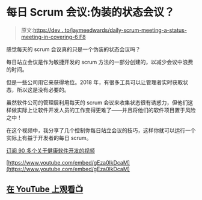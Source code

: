 # 每日 Scrum 会议:伪装的状态会议？

> 原文:[https://dev . to/jaymeedwards/daily-scrum-meeting-a-status-meeting-in-covering-6 F8](https://dev.to/jaymeedwards/daily-scrum-meeting-a-status-meeting-in-disguise-6f8)

感觉每天的 scrum 会议真的只是一个伪装的状态会议吗？

每日站立会议是作为敏捷开发的 scrum 方法的一部分创建的，以减少会议中浪费的时间。

但是一些公司用它来获得地位。2018 年，有很多工具可以让管理者实时获取状态，所以这是没有必要的。

虽然软件公司的管理层利用每天的 scrum 会议来收集状态很有诱惑力，但他们这样做实际上让软件开发人员的工作变得更难了——并且将他们的软件项目置于风险之中！

在这个视频中，我分享了几个控制你每日站立会议的技巧，这样你就可以运行一个实际上有益于开发者的每日 scrum。

[订阅 90 多个关于健康软件开发的视频](https://youtube.com/c/JaymeEdwardsmedia?sub_confirmation=1)

[https://www.youtube.com/embed/gEza0lkDcaM](https://www.youtube.com/embed/gEza0lkDcaM)

## [在 YouTube 上观看📺](https://www.youtube.com/watch?v=gEza0lkDcaM&index=1&list=PL32pD389V8xt_znF-pvOl7OP_xNfnkGgq)